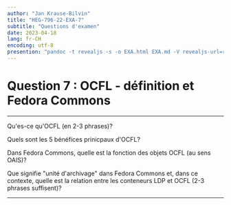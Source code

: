 ```yaml
---
author: "Jan Krause-Bilvin"
title: "HEG-796-22-EXA-7"
subtitle: "Questions d'examen"
date: 2023-04-18
lang: fr-CH
encoding: utf-8
presention: "pandoc -t revealjs -s -o EXA.html EXA.md -V revealjs-url=reveal.js -V theme=white --katex; pandoc -t html5 -o 030-tp.pdf 030-tp.md"
---
```


# Question 7 : OCFL - définition et Fedora Commons

---

Qu'es-ce qu'OCFL (en 2-3 phrases)?

Quels sont les 5 bénéfices prinicpaux d'OCFL?

Dans Fedora Commons, quelle est la fonction des objets OCFL (au sens OAIS)?

Que signifie "unité d'archivage" dans Fedora Commons et, dans ce contexte, quelle est la relation entre les conteneurs LDP et OCFL (2-3 phrases suffisent)?

---
